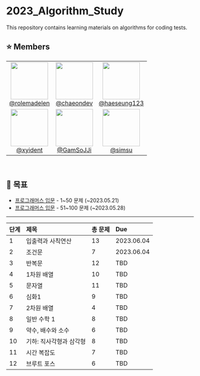 # 2023_Algorithm_Study

This repository contains learning materials on algorithms for coding tests.

## ⭐️ Members

<table>
  <tr>
   <td align="center">
      <a href="https://github.com/rolemadelen">
       <img src="https://avatars.githubusercontent.com/u/101682300?v=4" width="100px;" alt=""/>
       <br />
      @rolemadelen
     </a>
    </td>
   <td align="center">
      <a href="https://github.com/chaeondev">
       <img src="https://avatars.githubusercontent.com/u/80023607?v=4" width="100px;" alt=""/>
       <br />
     @chaeondev
     </a>
     </td>
   <td align="center">
      <a href="https://github.com/haeseung123">    
       <img src="https://avatars.githubusercontent.com/u/106800437?v=4" width="100px;" alt=""/>
       <br />
     @haeseung123
     </a>
     </td>
  </tr>
  <tr>
   <td align="center">
      <a href="https://github.com/xyident">
       <img src="https://avatars.githubusercontent.com/u/107247453?v=4" width="100px;" alt=""/>
       <br />
     @xyident
     </a>
     </td>
   <td align="center">
      <a href="https://github.com/GamSoJJi">
       <img src="https://avatars.githubusercontent.com/u/133360332?v=4" width="100px;" alt=""/>
       <br />
      @GamSoJJi
     </a>
    </td>
   <td align="center">
      <a href="https://github.com/simsu">
       <img src="https://avatars.githubusercontent.com/u/29245683?v=4" width="100px;" alt=""/>
       <br />
     @simsu
     </a>
     </td>
  </tr>
</table>
<br />

## 📆 목표

- [프로그래머스 입문](https://school.programmers.co.kr/learn/challenges/beginner?order=acceptance_desc&page=1) - 1~50 문제 (~2023.05.21)
- [프로그래머스 입문](https://school.programmers.co.kr/learn/challenges/beginner?order=acceptance_desc&page=1) - 51~100 문제 (~2023.05.28)

---

| 단계 | 제목 | 총 문제 | Due |
|:----|:----|:----|:--------|
| 1   | 입출력과 사칙연산 | 13 | 2023.06.04 |
| 2   | 조건문 | 7 | 2023.06.04 |
| 3   | 반복문 | 12 | TBD |
| 4   | 1차원 배열 | 10 | TBD |
| 5   | 문자열 | 11 | TBD |
| 6   | 심화1 | 9 | TBD |
| 7   | 2차원 배열 | 4 | TBD |
| 8   | 일반 수학 1 | 8 | TBD |
| 9   | 약수, 배수와 소수 | 6 | TBD |
| 10  | 기하: 직사각형과 삼각형 | 8 | TBD |
| 11  | 시간 복잡도 | 7 | TBD |
| 12  | 브루트 포스 | 6 | TBD |
